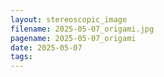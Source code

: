 ```yaml
---
layout: stereoscopic_image
filename: 2025-05-07_origami.jpg
pagename: 2025-05-07_origami
date: 2025-05-07
tags:
---
```

